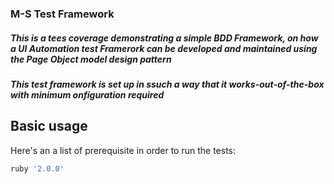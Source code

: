 ### M-S Test Framework

##### This is a tees coverage demonstrating a simple BDD Framework, on how a UI Automation test Framerork can be developed and maintained using the Page Object model design pattern

##### This test framework is set up in ssuch a way that it works-out-of-the-box with minimum onfiguration required



## Basic usage

Here's an a list of prerequisite in order to run the tests:

```ruby
ruby '2.0.0'
```
